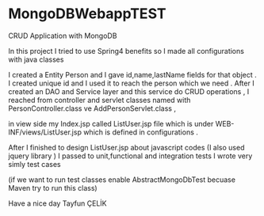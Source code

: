 # MongoDBWebappTEST

CRUD Application with MongoDB 


In this project I tried to use Spring4 benefits so I made all configurations with java classes

I created a Entity Person and I gave id,name,lastName fields for that object .
I created unique id and I used it to reach the person which we need . 
After I created an DAO and Service layer and this service do CRUD operations ,
I reached from controller and servlet classes named with PersonController.class ve AddPersonServlet.class ,

in view side my Index.jsp called ListUser.jsp file which is under WEB-INF/views/ListUser.jsp which is defined 
in configurations .

After I finished to design ListUser.jsp about javascript codes (I also used jquery library )
I passed to unit,functional and integration tests I wrote very simly test cases 

(if we want to run test classes enable AbstractMongoDbTest becuase Maven try to run this class)

Have a nice day 
Tayfun ÇELİK





